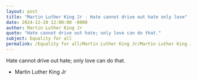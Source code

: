 ```yaml
---
layout: post
title: "Martin Luther King Jr - Hate cannot drive out hate only love"
date: 2024-12-28 12:00:00 -0000
author: Martin Luther King Jr
quote: "Hate cannot drive out hate; only love can do that."
subject: Equality for all
permalink: /Equality for all/Martin Luther King Jr/Martin Luther King Jr - Hate cannot drive out hate only love
---
```


Hate cannot drive out hate; only love can do that.

- Martin Luther King Jr
